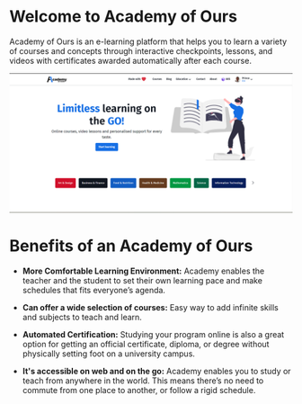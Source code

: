 # Welcome to Academy of Ours
Academy of Ours is an e-learning platform that helps you to learn a variety of courses and concepts through interactive checkpoints, lessons, and videos with certificates awarded automatically after each course.

![Welcome to Academy of Ours](https://github.com/prince272/academy/raw/master/gallery/image4.png)

# Benefits of an Academy of Ours
 - **More Comfortable Learning Environment:** Academy enables the teacher
   and the student to set their own learning pace and make schedules
   that fits everyone’s agenda.
 - **Can offer a wide selection of courses:** Easy way to add infinite
   skills and subjects to teach and learn.
   
 - **Automated Certification:** Studying your program online is also a great
   option for getting an official certificate, diploma, or degree
   without physically setting foot on a university campus.
   
 - **It's accessible on web and on the go:** Academy enables you to study or
   teach from anywhere in the world. This means there’s no need to
   commute from one place to another, or follow a rigid schedule.

